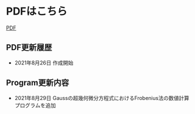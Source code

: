 # PDFはこちら
[PDF](/main/SpecialFunction.pdf)

## PDF更新履歴
- 2021年8月26日
作成開始
## Program更新内容
- 2021年8月29日
Gaussの超幾何微分方程式におけるFrobenius法の数値計算プログラムを追加


